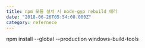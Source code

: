```yaml
---
title: npm 모듈 설치 시 node-gyp rebuild 에러
date: "2018-06-26T05:54:08.000Z"
category: refernece
---
```


npm install --global --production windows-build-tools
